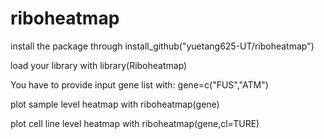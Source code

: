 # riboheatmap
install the package through install_github("yuetang625-UT/riboheatmap") 

load your library with library(Riboheatmap) 

You have to provide input gene list with: gene=c("FUS","ATM") 

plot sample level heatmap with riboheatmap(gene)

plot cell line level heatmap with riboheatmap(gene,cl=TURE)
